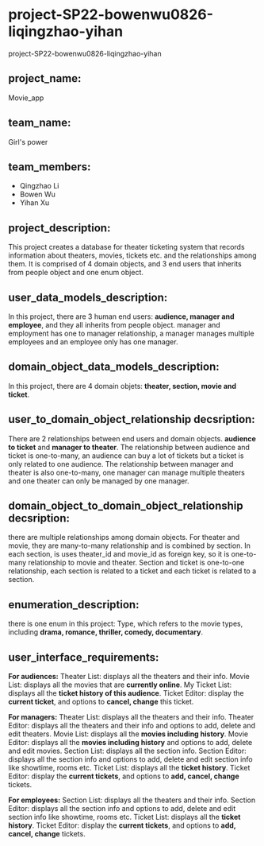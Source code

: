# project-SP22-bowenwu0826-liqingzhao-yihan
project-SP22-bowenwu0826-liqingzhao-yihan


## project_name: 
Movie_app

## team_name:
Girl's power

## team_members:
- Qingzhao Li
- Bowen Wu
- Yihan Xu

## project_description:
This project creates a database for theater ticketing system that records information about theaters, movies, tickets etc. and the relationships among them. It is comprised of 4 domain objects, and 3 end users that inherits from people object and one enum object.

## user_data_models_description:
In this project, there are 3 human end users: **audience, manager and employee**, and they all inherits from people object. manager and employment has one to manager relationship, a manager manages multiple employees and an employee only has one manager.

## domain_object_data_models_description:
In this project, there are 4 domain objets: **theater, section, movie and ticket**.

## user_to_domain_object_relationship decsription:
There are 2 relationships between end users and domain objects. **audience to ticket** and **manager to theater**. The relationship between audience and ticket is one-to-many, an audience can buy a lot of tickets but a ticket is only related to one audience. The relationship between manager and theater is also one-to-many, one manager can manage multiple theaters and one theater can only be managed by one manager.

## domain_object_to_domain_object_relationship decsription:
there are multiple relationships among domain objects. For theater and movie, they are many-to-many relationship and is combined by section. In each section, is uses theater_id and movie_id as foreign key, so it is one-to-many relationship to movie and theater. Section and ticket is one-to-one relationship, each section is related to a ticket and each ticket is related to a section.

## enumeration_description:
there is one enum in this project: Type, which refers to the movie types, including **drama, romance, thriller, comedy, documentary**.

## user_interface_requirements:
**For audiences:**
Theater List: displays all the theaters and their info.
Movie List: displays all the movies that are **currently online**.
My Ticket List: displays all the **ticket history of this audience**.
Ticket Editor: display the **current ticket**, and options to **cancel, change** this ticket.

**For managers:**
Theater List: displays all the theaters and their info.
Theater Editor: displays all the theaters and their info and options to add, delete and edit theaters.
Movie List: displays all the **movies including history**.
Movie Editor: displays all the **movies including history** and options to add, delete and edit movies.
Section List: displays all the section info.
Section Editor: displays all the section info and options to add, delete and edit section info like showtime, rooms etc.
Ticket List: displays all the **ticket history**.
Ticket Editor: display the **current tickets**, and options to **add, cancel, change** tickets.

**For employees:**
Section List: displays all the theaters and their info.
Section Editor: displays all the section info and options to add, delete and edit section info like showtime, rooms etc.
Ticket List: displays all the **ticket history**.
Ticket Editor: display the **current tickets**, and options to **add, cancel, change** tickets.
